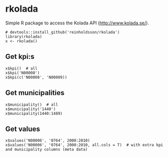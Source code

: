 # rkolada

Simple R package to access the Kolada API (http://www.kolada.se/).

    # devtools::install_github('reinholdsson/rkolada')
    library(rkolada)
    x <- rkolada()

## Get kpi:s

    x$kpi()  # all
    x$kpi('N00008')
    x$kpi(c('N00008', 'N00009))

## Get municipalities

    x$municipality()  # all
    x$municipality('1440')
    x$municipality(1440:1489)

## Get values

    x$values('N00006', '0764', 2000:2010)
    x$values('N00006', '0764', 2000:2010, all.cols = T)  # with extra kpi and municipality columns (meta data)
    